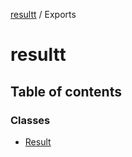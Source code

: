 [resultt](README.md) / Exports

# resultt

## Table of contents

### Classes

- [Result](classes/Result.md)
